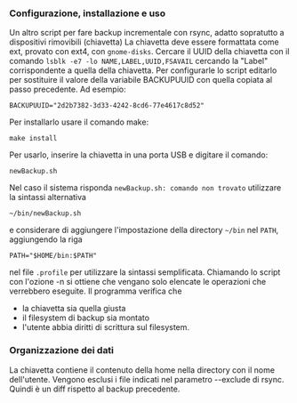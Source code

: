 ### Configurazione, installazione e uso
Un altro script per fare backup incrementale con rsync, adatto sopratutto a dispositivi rimovibili (chiavetta)
La chiavetta deve essere formattata come ext, provato con ext4, con `gnome-disks`.
Cercare il UUID della chiavetta con il comando `lsblk -e7 -lo NAME,LABEL,UUID,FSAVAIL` cercando la "Label" corrispondente a quella della chiavetta.
Per configurarle lo script editarlo per sostituire il valore della variabile BACKUPUUID con quella copiata al passo precedente. Ad esempio:
```
BACKUPUUID="2d2b7382-3d33-4242-8cd6-77e4617c8d52"
```
Per installarlo usare il comando make:
```
make install
```
Per usarlo, inserire la chiavetta in una porta USB e digitare il comando:
```
newBackup.sh
```
Nel caso il sistema risponda `newBackup.sh: comando non trovato` utilizzare la sintassi alternativa
```
~/bin/newBackup.sh
```
e considerare di aggiungere l'impostazione della directory `~/bin` nel `PATH`, aggiungendo la riga
```
PATH="$HOME/bin:$PATH"
```
nel file `.profile` per utilizzare la sintassi semplificata.
Chiamando lo script con l'ozione -n si ottiene che vengano solo elencate le operazioni che verrebbero eseguite.
Il programma verifica che
* la chiavetta sia quella giusta
* il filesystem di backup sia montato
* l'utente abbia diritti di scrittura sul filesystem.

### Organizzazione dei dati

La chiavetta contiene il contenuto della home nella directory con il nome dell'utente. Vengono esclusi i file indicati nel parametro --exclude di rsync. Quindi è un diff rispetto al backup precedente.
